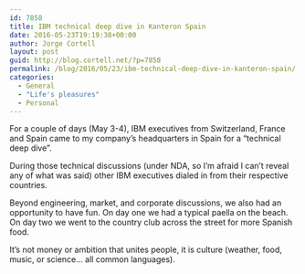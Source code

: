 ```yaml
---
id: 7858
title: IBM technical deep dive in Kanteron Spain
date: 2016-05-23T19:19:38+00:00
author: Jorge Cortell
layout: post
guid: http://blog.cortell.net/?p=7858
permalink: /blog/2016/05/23/ibm-technical-deep-dive-in-kanteron-spain/
categories:
  - General
  - "Life's pleasures"
  - Personal
---
```

For a couple of days (May 3-4), IBM executives from Switzerland, France and Spain came to my company’s headquarters in Spain for a “technical deep dive”.

During those technical discussions (under NDA, so I’m afraid I can’t reveal any of what was said) other IBM executives dialed in from their respective countries.

Beyond engineering, market, and corporate discussions, we also had an opportunity to have fun. On day one we had a typical paella on the beach. On day two we went to the country club across the street for more Spanish food.

It’s not money or ambition that unites people, it is culture (weather, food, music, or science… all common languages).
